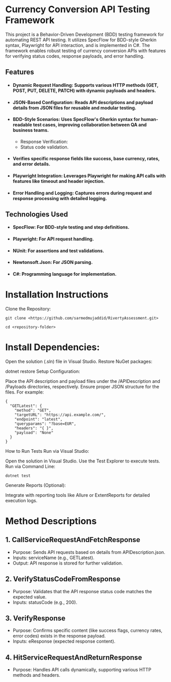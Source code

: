 # Currency Conversion API Testing Framework
  
This project is a Behavior-Driven Development (BDD) testing framework for automating REST API testing. It utilizes SpecFlow for BDD-style Gherkin syntax, Playwright for API interaction, and is implemented in C#. The framework enables robust testing of currency conversion APIs with features for verifying status codes, response payloads, and error handling.

## Features
- #### Dynamic Request Handling: Supports various HTTP methods (GET, POST, PUT, DELETE, PATCH) with dynamic payloads and headers.

- #### JSON-Based Configuration: Reads API descriptions and payload details from JSON files for reusable and modular testing.

- #### BDD-Style Scenarios: Uses SpecFlow's Gherkin syntax for human-readable test cases, improving collaboration between QA and business teams.

   - Response Verification:
   - Status code validation.
  
- #### Verifies specific response fields like success, base currency, rates, and error details.

- #### Playwright Integration: Leverages Playwright for making API calls with features like timeout and header injection.

- #### Error Handling and Logging: Captures errors during request and response processing with detailed logging.

## Technologies Used
- #### SpecFlow: For BDD-style testing and step definitions.

- #### Playwright: For API request handling.

- #### NUnit: For assertions and test validations.

- #### Newtonsoft.Json: For JSON parsing.

- #### C#: Programming language for implementation.

# Installation Instructions

Clone the Repository:
```
git clone <https://github.com/sarmedmujaddid/RivertyAssessment.git>

cd <repository-folder>
```

# Install Dependencies:

Open the solution (.sln) file in Visual Studio.
Restore NuGet packages:

dotnet restore
Setup Configuration:

Place the API description and payload files under the /APIDescription and /Payloads directories, respectively.
Ensure proper JSON structure for the files. For example:
```
{
  "GETLatest": {
    "method": "GET",
    "targetURL": "https://api.example.com/",
    "endpoint": "latest",
    "queryparams": "?base=EUR",
    "headers": "{ }",
    "payload": "None"
  }
}
```
How to Run Tests
Run via Visual Studio:

Open the solution in Visual Studio.
Use the Test Explorer to execute tests.
Run via Command Line:

```
dotnet test
```

Generate Reports (Optional):

Integrate with reporting tools like Allure or ExtentReports for detailed execution logs.

# Method Descriptions

## 1. CallServiceRequestAndFetchResponse

- Purpose: Sends API requests based on details from APIDescription.json.
- Inputs: serviceName (e.g., GETLatest).
- Output: API response is stored for further validation.

## 2. VerifyStatusCodeFromResponse
- Purpose: Validates that the API response status code matches the expected value.
- Inputs: statusCode (e.g., 200).
  
## 3. VerifyResponse
- Purpose: Confirms specific content (like success flags, currency rates, error codes) exists in the response payload.
- Inputs: eResponse (expected response content).

## 4. HitServiceRequestAndReturnResponse
- Purpose: Handles API calls dynamically, supporting various HTTP methods and headers.
